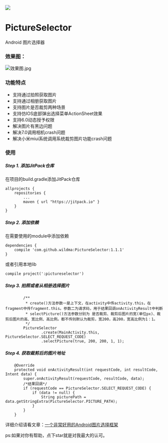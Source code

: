 [![](https://jitpack.io/v/wildma/PictureSelector.svg)](https://jitpack.io/#wildma/PictureSelector)

# PictureSelector
Android 图片选择器

### 效果图：

![效果图.jpg](https://upload-images.jianshu.io/upload_images/5382223-9d82fb9c0f22bfb2.jpg?imageMogr2/auto-orient/strip%7CimageView2/2/w/1240)

### 功能特点
- 支持通过拍照获取图片
- 支持通过相册获取图片
- 支持图片是否裁剪两种场景
- 支持仿IOS底部弹出选择菜单ActionSheet效果
- 支持6.0动态授予权限
- 解决图片有黑边问题
- 解决7.0调用相机crash问题
- 解决小米miui系统调用系统裁剪图片功能crash问题

### 使用
##### Step 1. 添加JitPack仓库
在项目的build.gradle添加JitPack仓库
```
allprojects {
    repositories {
        ...
        maven { url "https://jitpack.io" }
    }
}
```
##### Step 2. 添加依赖
在需要使用的module中添加依赖
```
dependencies {
	compile 'com.github.wildma:PictureSelector:1.1.1'
}
```
或者引用本地lib
```
compile project(':pictureselector')
```
##### Step 3. 拍照或者从相册选择图片
```
        /**
         * create()方法参数一是上下文，在activity中传activity.this，在fragment中传fragment.this。参数二为请求码，用于结果回调onActivityResult中判断
         * selectPicture()方法参数分别为 是否裁剪、裁剪后图片的宽(单位px)、裁剪后图片的高、宽比例、高比例。都不传则默认为裁剪，宽200，高200，宽高比例为1：1。
         */
        PictureSelector
                .create(MainActivity.this, PictureSelector.SELECT_REQUEST_CODE)
                .selectPicture(true, 200, 200, 1, 1);
```
##### Step 4. 获取裁剪后的图片地址
```
    @Override
    protected void onActivityResult(int requestCode, int resultCode, Intent data) {
        super.onActivityResult(requestCode, resultCode, data);
        /*结果回调*/
        if (requestCode == PictureSelector.SELECT_REQUEST_CODE) {
            if (data != null) {
                String picturePath = data.getStringExtra(PictureSelector.PICTURE_PATH);
            }
        }
    }
```


详细介绍请看文章：[一个非常好用的Android图片选择框架](https://www.jianshu.com/p/6ac6b681c413)

ps:如果对你有帮助，点下star就是对我最大的认可。
